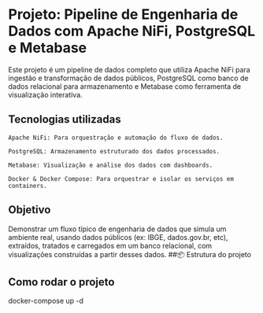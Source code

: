 # Projeto: Pipeline de Engenharia de Dados com Apache NiFi, PostgreSQL e Metabase

Este projeto é um pipeline de dados completo que utiliza Apache NiFi para ingestão e transformação de dados públicos, PostgreSQL como banco de dados relacional para armazenamento e Metabase como ferramenta de visualização interativa.
## Tecnologias utilizadas

    Apache NiFi: Para orquestração e automação do fluxo de dados.

    PostgreSQL: Armazenamento estruturado dos dados processados.

    Metabase: Visualização e análise dos dados com dashboards.

    Docker & Docker Compose: Para orquestrar e isolar os serviços em containers.

## Objetivo

Demonstrar um fluxo típico de engenharia de dados que simula um ambiente real, usando dados públicos (ex: IBGE, dados.gov.br, etc), extraídos, tratados e carregados em um banco relacional, com visualizações construídas a partir desses dados.
##📦 Estrutura do projeto


## Como rodar o projeto
docker-compose up -d
